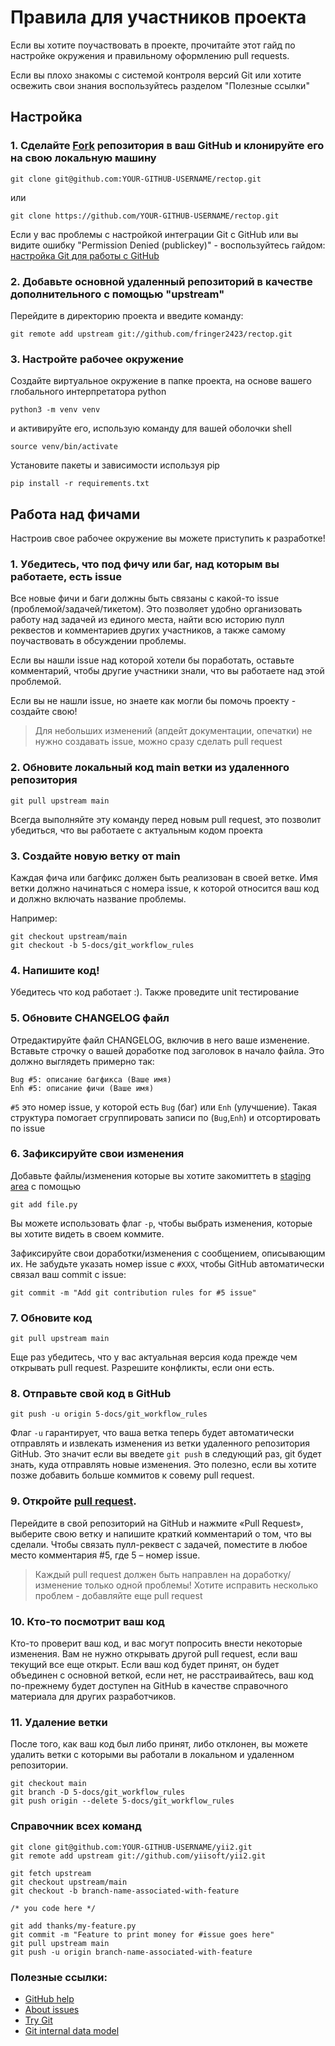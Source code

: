 Правила для участников проекта
 ===================================

 Если вы хотите поучаствовать в проекте, прочитайте этот гайд по настройке окружения и правильному оформлению pull requests.

 Если вы плохо знакомы с системой контроля версий Git или хотите освежить свои знания воспользуйтесь разделом "Полезные ссылки" 


 Настройка
 ------------------------------------


 ### 1. Сделайте [Fork](http://help.github.com/fork-a-repo/) репозитория в ваш GitHub и клонируйте его на свою локальную машину

 ```
 git clone git@github.com:YOUR-GITHUB-USERNAME/rectop.git
 ```
 или

 ```
 git clone https://github.com/YOUR-GITHUB-USERNAME/rectop.git
 ```
 Если у вас проблемы с настройкой интеграции Git с GitHub или вы видите ошибку "Permission Denied (publickey)" - 
 воспользуйтесь гайдом: [настройка Git для работы с GitHub](http://help.github.com/linux-set-up-git/)



 ### 2. Добавьте основной удаленный репозиторий в качестве дополнительного с помощью "upstream"

 Перейдите в директорию проекта и введите команду:

 ```
 git remote add upstream git://github.com/fringer2423/rectop.git
 ```

 ### 3. Настройте рабочее окружение

 Создайте виртуальное окружение в папке проекта, на основе вашего глобального интерпретатора python
 ```
 python3 -m venv venv
 ```
 и активируйте его, использую команду для вашей оболочки shell
 ```
 source venv/bin/activate
 ```
 Установите пакеты и зависимости используя pip

 ```
 pip install -r requirements.txt
 ```

 Работа над фичами 
 ----------------------------

 Настроив свое рабочее окружение вы можете приступить к разработке!

 ### 1. Убедитесь, что под фичу или баг, над которым вы работаете, есть issue

 Все новые фичи и баги должны быть связаны с какой-то issue (проблемой/задачей/тикетом). Это позволяет удобно организовать работу над задачей из единого места, найти всю историю пулл реквестов и комментариев других участников, а также самому поучаствовать в обсуждении проблемы.

 Если вы нашли issue над которой хотели бы поработать, оставьте комментарий, чтобы другие участники знали, что вы работаете над этой проблемой. 

 Если вы не нашли issue, но знаете как могли бы помочь проекту - создайте свою!

 > Для небольших изменений (апдейт документации, опечатки) не нужно создавать issue, можно сразу сделать pull request


 ### 2. Обновите локальный код main ветки из удаленного репозитория

 ```
 git pull upstream main
 ```

 Всегда выполняйте эту команду перед новым pull request, это позволит убедиться, что вы работаете с актуальным кодом проекта

 ### 3. Создайте новую ветку от main


 Каждая фича или багфикс должен быть реализован в своей ветке. Имя ветки должно начинаться с номера issue, к которой относится ваш код и должно включать название проблемы.


 Например:

 ```
 git checkout upstream/main
 git checkout -b 5-docs/git_workflow_rules
 ```

 ### 4. Напишите код!

 Убедитесь что код работает :). Также проведите unit тестирование

 ### 5. Обновите CHANGELOG файл

 Отредактируйте файл CHANGELOG, включив в него ваше изменение. Вставьте строчку о вашей доработке под заголовок в начало файла. Это должно выглядеть примерно так:

 ```
 Bug #5: описание багфикса (Ваше имя)
 Enh #5: описание фичи (Ваше имя)
 ```

 `#5` это номер issue, у которой есть `Bug` (баг) или `Enh` (улучшение).
 Такая структура помогает сгруппировать записи по (`Bug`,`Enh`) и отсортировать по issue


 ### 6. Зафиксируйте свои изменения

 Добавьте файлы/изменения которые вы хотите закомиттеть в [staging area](http://git.github.io/git-reference/basic/#add) с помощью

 ```
 git add file.py
 ```

 Вы можете использовать флаг `-p`, чтобы выбрать изменения, которые вы хотите видеть в своем коммите.

 Зафиксируйте свои доработки/изменения с сообщением, описывающим их. Не забудьте указать номер issue с `#XXX`, чтобы GitHub
 автоматически связал ваш commit с issue:

 ```
 git commit -m "Add git contribution rules for #5 issue"
 ```

 ### 7. Обновите код

 ```
 git pull upstream main
 ```

 Еще раз убедитесь, что у вас актуальная версия кода прежде чем открывать pull request.
 Разрешите конфликты, если они есть.

 ### 8. Отправьте свой код в GitHub

 ```
 git push -u origin 5-docs/git_workflow_rules
 ```

 Флаг `-u` гарантирует, что ваша ветка теперь будет автоматически отправлять и извлекать изменения из ветки удаленного репозитория GitHub. Это значит
 если вы введете `git push` в следующий раз, git будет знать, куда отправлять новые изменения. Это полезно, если вы хотите позже добавить больше коммитов к совему pull request.


 ### 9. Откройте [pull request](https://help.github.com/articles/creating-a-pull-request-from-a-fork/).

 Перейдите в свой репозиторий на GitHub и нажмите «Pull Request», выберите свою ветку и напишите краткий  комментарий о том, что вы сделали. Чтобы связать пулл-реквест с задачей, поместите в любое место комментария #5, где 5 –
 номер issue.

 > Каждый pull request должен быть направлен на доработку/изменение только одной проблемы! Хотите исправить несколько проблем - добавляйте еще pull request

 ### 10. Кто-то посмотрит ваш код

 Кто-то проверит ваш код, и вас могут попросить внести некоторые изменения. Вам не нужно открывать
 другой pull request, если ваш текущий все еще открыт. Если ваш код будет принят, он будет объединен с основной веткой, если нет, не расстраивайтесь, ваш код по-прежнему будет доступен на GitHub в качестве справочного материала для других разработчиков.

 ### 11. Удаление ветки

 После того, как ваш код был либо принят, либо отклонен, вы можете удалить ветки с которыми вы работали в локальном и удаленном репозитории.

 ```
 git checkout main
 git branch -D 5-docs/git_workflow_rules
 git push origin --delete 5-docs/git_workflow_rules
 ```


 ### Справочник всех команд

 ```
 git clone git@github.com:YOUR-GITHUB-USERNAME/yii2.git
 git remote add upstream git://github.com/yiisoft/yii2.git
 ```

 ```
 git fetch upstream
 git checkout upstream/main
 git checkout -b branch-name-associated-with-feature

 /* you code here */

 git add thanks/my-feature.py
 git commit -m "Feature to print money for #issue goes here"
 git pull upstream main
 git push -u origin branch-name-associated-with-feature
 ```

 ### Полезные ссылки:
  - [GitHub help](http://help.github.com/)
  - [About issues](https://docs.github.com/en/issues/tracking-your-work-with-issues/about-issues)
  - [Try Git](https://try.github.com)
  - [Git internal data model](http://nfarina.com/post/9868516270/git-is-simpler)